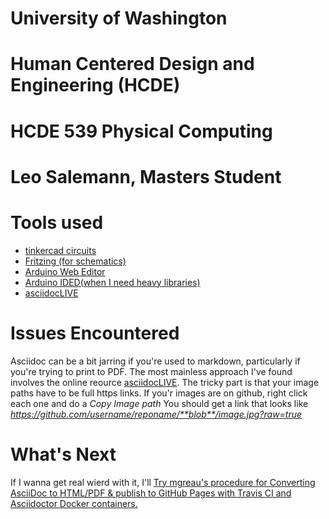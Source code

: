 # University of Washington
# Human Centered Design and Engineering (HCDE)
# HCDE 539 Physical Computing
# Leo Salemann, Masters Student

# Tools used
- [tinkercad circuits](https://www.tinkercad.com/#/dashboard?type=circuits)
- [Fritzing (for schematics)](http://fritzing.org/home/)
- [Arduino Web Editor](https://create.arduino.cc/)
- [Arduino IDED(when I need heavy libraries)](https://www.arduino.cc/en/Main/Software)
- [asciidocLIVE](https://asciidoclive.com)

# Issues Encountered
Asciidoc can be a bit jarring if you're used to markdown, particularly if you're trying to print to PDF.  The most mainless approach I've found involves the online reource [asciidocLIVE](https://asciidoclive.com).  The tricky part is that your image paths have to be full https links.  If you'r images are on github, right click each one and do a _Copy Image path_ You should get a link that looks like _https://github.com/username/reponame/**blob**/image.jpg?raw=true_

# What's Next
If I wanna get real wierd with it, I'll [Try mgreau's procedure for Converting AsciiDoc to HTML/PDF & publish to GitHub Pages with Travis CI and Asciidoctor Docker containers.](http://mgreau.com/posts/2016/03/28/asciidoc-to-gh-pages-with-travis-ci-docker-asciidoctor.html)

